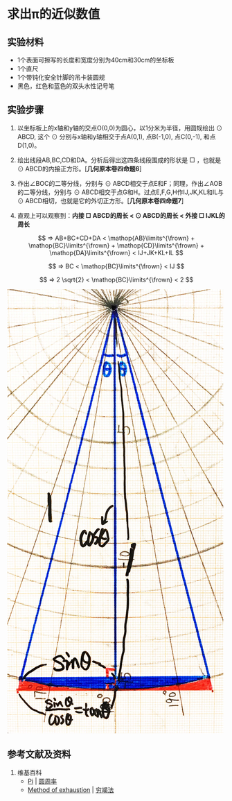 # 求出π的近似数值

## 实验材料

- 1个表面可擦写的长度和宽度分别为40cm和30cm的坐标板
- 1个直尺
- 1个带钝化安全针脚的吊卡装圆规
- 黑色，红色和蓝色的双头水性记号笔

## 实验步骤

1. 以坐标板上的x轴和y轴的交点O(0,0)为圆心，以1分米为半径，用圆规绘出 ⊙ ABCD, 这个 ⊙ 分别与x轴和y轴相交于点A(0,1), 点B(-1,0), 点C(0,-1), 和点D(1,0)。

2. 绘出线段AB,BC,CD和DA。分析后得出这四条线段围成的形状是 □ ，也就是 ⊙ ABCD的内接正方形。[**几何原本卷四命题6**]

3. 作出∠BOC的二等分线，分别与 ⊙ ABCD相交于点E和F；同理，作出∠AOB的二等分线，分别与 ⊙ ABCD相交于点G和H。过点E,F,G,H作IJ,JK,KL和IL与 ⊙ ABCD相切，也就是它的外切正方形。[**几何原本卷四命题7**]

4. 直观上可以观察到：**内接 □ ABCD的周长 < ⊙ ABCD的周长 < 外接 □ IJKL的周长**

$$ => AB+BC+CD+DA < \mathop{AB}\limits^{\frown} + \mathop{BC}\limits^{\frown} + \mathop{CD}\limits^{\frown} + \mathop{DA}\limits^{\frown} < IJ+JK+KL+IL $$

$$ => BC < \mathop{BC}\limits^{\frown} < IJ $$

$$ => 2 \sqrt{2} < \mathop{BC}\limits^{\frown} < 2 $$

![](/images/欧几里得几何/三角学/圆周率/求出π的近似数值/4a1.jpg)

## 参考文献及资料

1. 维基百科
	- [Pi](https://en.wikipedia.org/wiki/Pi) | [圆周率](https://zh.wikipedia.org/wiki/%E5%9C%93%E5%91%A8%E7%8E%87) 
	- [Method of exhaustion](https://en.wikipedia.org/wiki/Method_of_exhaustion) | [穷竭法](https://zh.wikipedia.org/wiki/穷竭法) 	
